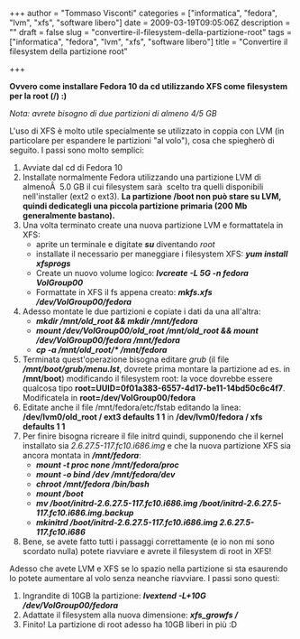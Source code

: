 +++
author = "Tommaso Visconti"
categories = ["informatica", "fedora", "lvm", "xfs", "software libero"]
date = 2009-03-19T09:05:06Z
description = ""
draft = false
slug = "convertire-il-filesystem-della-partizione-root"
tags = ["informatica", "fedora", "lvm", "xfs", "software libero"]
title = "Convertire il filesystem della partizione root"

+++

<strong>Ovvero come installare Fedora 10 da cd utilizzando XFS come filesystem per la root (/) :)</strong>

<em>Nota: avrete bisogno di due partizioni di almeno 4/5 GB</em>

L'uso di XFS è molto utile specialmente se utilizzato in coppia con LVM (in particolare per espandere le partizioni "al volo"), cosa che spiegherò di seguito.
I passi sono molto semplici:
<ol>
	<li>Avviate dal cd di Fedora 10</li>
	<li>Installate normalmente Fedora utilizzando una partizione LVM di almenoÂ  5.0 GB il cui filesystem sarà  scelto tra quelli disponibili nell'installer (ext2 o ext3). <strong>La partizione /boot non può stare su LVM, quindi dedicategli una piccola partizione primaria (200 Mb generalmente bastano).</strong></li>
	<li>Una volta terminato create una nuova partizione LVM e formattatela in XFS:
<ul>
	<li>aprite un terminale e digitate <strong><em>su</em></strong> diventando <em>root</em></li>
	<li>installate il necessario per maneggiare i filesystem XFS: <em><strong>yum install xfsprogs</strong></em></li>
	<li>Create un nuovo volume logico: <strong><em>lvcreate -L 5G -n fedora VolGroup00</em></strong></li>
	<li>Formattate in XFS il fs appena creato: <strong><em>mkfs.xfs /dev/VolGroup00/fedora</em></strong></li>
</ul>
</li>
	<li>Adesso montate le due partizioni e copiate i dati da una all'altra:
<ul>
	<li><em><strong>mkdir /mnt/old_root &amp;&amp; mkdir /mnt/fedora</strong></em></li>
	<li><em><strong>mount /dev/VolGroup00/old_root /mnt/old_root &amp;&amp; mount /dev/VolGroup00/fedora /mnt/fedora</strong></em></li>
	<li><em><strong>cp -a /mnt/old_root/* /mnt/fedora</strong></em></li>
</ul>
</li>
	<li>Terminata quest'operazione bisogna editare <em>grub</em> (il file <em><strong>/mnt/boot/grub/menu.lst</strong></em>, dovrete prima montare la partizione ad es. in <strong>/mnt/boot</strong>) modificando il filesystem root: la voce dovrebbe essere qualcosa tipo <strong>root=UUID=0f01a383-6557-4d17-be11-14bd50c6c4f7</strong>. Modificatela in <strong>root=/dev/VolGroup00/fedora</strong></li>
	<li>Editate anche il file /mnt/fedora/etc/fstab editando la linea:
<strong>/dev/lvm0/old_root / ext3 defaults 1 1</strong>
in
<strong>/dev/lvm0/fedora / xfs defaults 1 1</strong></li>
	<li>Per finire bisogna ricreare il file initrd quindi, supponendo che il kernel installato sia <em>2.6.27.5-117.fc10.i686.img </em>e che la nuova partizione XFS sia ancora montata in <strong><em>/mnt/fedora</em></strong>:
<ul>
	<li><em><strong>mount -t proc none /mnt/fedora/proc</strong></em></li>
	<li><em><strong>mount -o bind /dev /mnt/fedora/dev</strong></em></li>
	<li><em><strong>chroot /mnt/fedora /bin/bash</strong></em></li>
	<li><em><strong>mount /boot</strong></em></li>
	<li><em><strong>mv /boot/initrd-2.6.27.5-117.fc10.i686.img /boot/initrd-2.6.27.5-117.fc10.i686.img.backup</strong></em></li>
	<li><em><strong>mkinitrd /boot/initrd-2.6.27.5-117.fc10.i686.img 2.6.27.5-117.fc10.i686</strong></em></li>
</ul>
</li>
	<li>Bene, se avete fatto tutti i passaggi correttamente (e io non mi sono scordato nulla) potete riavviare e avrete il filesystem di root in XFS!</li>
</ol>
Adesso che avete LVM e XFS se lo spazio nella partizione si sta esaurendo lo potete aumentare al volo senza neanche riavviare. I passi sono questi:
<ol>
	<li>Ingrandite di 10GB la partizione: <strong><em>lvextend -L+10G /dev/VolGroup00/fedora</em></strong></li>
	<li>Adattate il filesystem alla nuova dimensione: <em><strong>xfs_growfs /</strong></em></li>
	<li>Finito! La partizione di root adesso ha 10GB liberi in più :D</li>
</ol>
